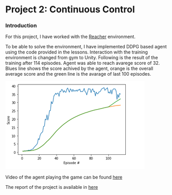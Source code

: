 
# Project 2: Continuous Control

### Introduction

For this project, I have worked with the [Reacher](https://github.com/Unity-Technologies/ml-agents/blob/master/docs/Learning-Environment-Examples.md#reacher) environment.

To be able to solve the environment, I have implemented DDPG based agent using the code provided in the lessons.  Interaction with the training environment is changed from gym to Unity. Following is the result of the training after 114 episodes. Agent was able to reach avarege score of 32. Blues line shows the score achived by the agent, orange is the overall average score and the green line is the avarage of last 100 episodes.

![scores](./FinalScores.PNG)

Video of the agent playing the game can be found [here](./demo3.wmv)

The report of the project is available in [here](./report.pdf) 